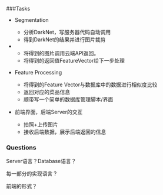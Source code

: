 ###Tasks

* Segmentation

  * 分析DarkNet，写服务器代码自动调用
  * 得到DarkNet的结果并进行图片裁剪

* * 将得到的图片调用云端API返回。
  * 将得到的返回值FeatureVector给下一步处理

* Feature Processing

  * 将得到的Feature Vector与数据库中的数据进行相似度比较
  * 返回对应的菜品信息
  * 顺带写一个简单的数据库管理脚本/界面

* 前端界面，后端Server的交互

  * 拍照+上传图片
  * 接收后端数据，展示后端返回的信息


### Questions

Server语言？Database语言？

每一部分的实现语言？

前端的形式？